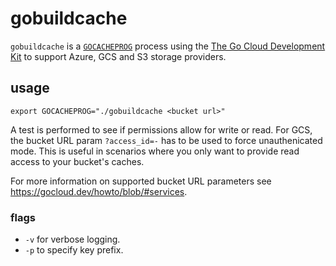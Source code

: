 # gobuildcache

`gobuildcache` is a [`GOCACHEPROG`](https://github.com/golang/go/issues/59719) process using the [The Go Cloud Development Kit](https://gocloud.dev/) to support Azure, GCS and S3 storage providers.

## usage

```shell
export GOCACHEPROG="./gobuildcache <bucket url>"
```

A test is performed to see if permissions allow for write or read. For GCS, the bucket URL param `?access_id=-` has to be used to force unauthenicated mode. This is useful in scenarios where you only want to provide read access to your bucket's caches.

For more information on supported bucket URL parameters see https://gocloud.dev/howto/blob/#services.

### flags

- `-v` for verbose logging.
- `-p` to specify key prefix.
